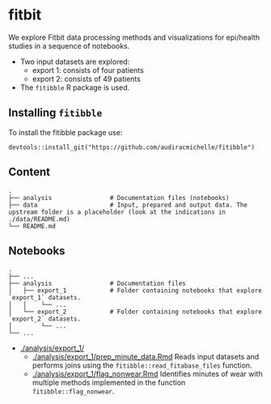 # fitbit

We explore Fitbit data processing methods and visualizations for epi/health studies in a sequence of notebooks.
 
  * Two input datasets are explored:
    - export 1: consists of four patients
    - export 2: consists of 49 patients 
  * The `fitibble` R package is used. 

## Installing `fitibble`

To install the fitibble package use:

```
devtools::install_git("https://github.com/audiracmichelle/fitibble")
```

## Content

```
.
├── analysis                # Documentation files (notebooks)
├── data                    # Input, prepared and output data. The upstream folder is a placeholder (look at the indications in ./data/README.md)
└── README.md
```

## Notebooks

```
.
├── ...
├── analysis                # Documentation files
│   ├── export_1            # Folder containing notebooks that explore `export_1` datasets.
│   │    └── ...            
│   └── export_2            # Folder containing notebooks that explore `export_2` datasets.
│        └── ...            
└── ...
```

  * [./analysis/export_1/](./analysis/export_1/)
     * [./analysis/export_1/prep_minute_data.Rmd](./analysis/export_1/_knit/prep_minute_data.md) Reads input datasets and performs joins using the `fitibble::read_fitabase_files` function.
     * [./analysis/export_1/flag_nonwear.Rmd](./analysis/export_1/_knit/flag_nonwear.md) Identifies minutes of wear with multiple methods implemented in the function `fitibble::flag_nonwear`.


